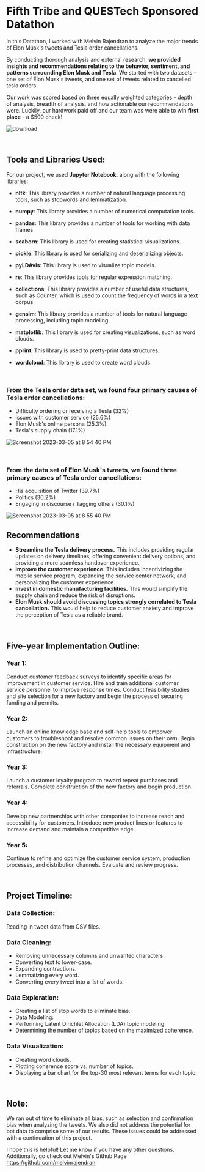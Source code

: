 # Fifth Tribe and QUESTech Sponsored Datathon

In this Datathon, I worked with Melvin Rajendran to analyze the major trends of Elon Musk's tweets and Tesla order cancellations.

By conducting thorough analysis and external research, **we provided insights and recommendations relating to the behavior, sentiment, and patterns surrounding Elon Musk and Tesla**. We started with two datasets - one set of Elon Musk's tweets, and one set of tweets related to cancelled tesla orders.

Our work was scored based on three equally weighted categories - depth of analysis, breadth of analysis, and how actionable our recommendations were. Luckily, our hardwork paid off and our team was were able to win **first place** - a $500 check!

![download](https://user-images.githubusercontent.com/44681827/223003867-0532787c-049d-479a-ab74-6758fb7637a3.png)

&nbsp;

## Tools and Libraries Used:

For our project, we used **Jupyter Notebook**, along with the following libraries:

- **nltk**: This library provides a number of natural language processing tools, such as stopwords and lemmatization.
- **numpy**: This library provides a number of numerical computation tools.
- **pandas**: This library provides a number of tools for working with data frames.
- **seaborn**: This library is used for creating statistical visualizations.
- **pickle**: This library is used for serializing and deserializing objects.
- **pyLDAvis**: This library is used to visualize topic models.
- **re**: This library provides tools for regular expression matching.
- **collections**: This library provides a number of useful data structures, such as Counter, which is used to count the frequency of words in a text corpus.
- **gensim**: This library provides a number of tools for natural language processing, including topic modeling.
- **matplotlib**: This library is used for creating visualizations, such as word clouds.
- **pprint**: This library is used to pretty-print data structures.
- **wordcloud**: This library is used to create word clouds.

  &nbsp;
  
### From the Tesla order data set, we found four primary causes of Tesla order cancellations:
- Difficulty ordering or receiving a Tesla (32%)
- Issues with customer service (25.6%)
- Elon Musk's online persona (25.3%)
- Tesla's supply chain (17.1%)
  
![Screenshot 2023-03-05 at 8 54 40 PM](https://user-images.githubusercontent.com/44681827/223002285-5fb555bc-dd9b-41ce-9aa4-72407a66d1f0.png?scale=0.5)

&nbsp;

### From the data set of Elon Musk's tweets, we found three primary causes of Tesla order cancellations:
- His acquisition of Twitter (39.7%)
- Politics (30.2%)
- Engaging in discourse / Tagging others (30.1%)

![Screenshot 2023-03-05 at 8 55 40 PM](https://user-images.githubusercontent.com/44681827/223002367-b23fde7d-889a-4571-a473-230d01b7d81d.png)

## Recommendations
- **Streamline the Tesla delivery process.** This includes providing regular updates on delivery timelines, offering convenient delivery options, and providing a         more seamless handover experience.
- **Improve the customer experience.** This includes incentivizing the mobile service program, expanding the service center network, and personalizing the customer experience.
- **Invest in domestic manufacturing facilities.** This would simplify the supply chain and reduce the risk of disruptions.
- **Elon Musk should avoid discussing topics strongly correlated to Tesla cancellation.** This would help to reduce customer anxiety and improve the perception of Tesla as a reliable brand.

&nbsp;

## Five-year Implementation Outline:
### Year 1:
Conduct customer feedback surveys to identify specific areas for improvement in customer service.
Hire and train additional customer service personnel to improve response times.
Conduct feasibility studies and site selection for a new factory and begin the process of securing funding and permits.
### Year 2:
Launch an online knowledge base and self-help tools to empower customers to troubleshoot and resolve common issues on their own.
Begin construction on the new factory and install the necessary equipment and infrastructure.
### Year 3:
Launch a customer loyalty program to reward repeat purchases and referrals.
Complete construction of the new factory and begin production.
### Year 4:
Develop new partnerships with other companies to increase reach and accessibility for customers.
Introduce new product lines or features to increase demand and maintain a competitive edge.
### Year 5:
Continue to refine and optimize the customer service system, production processes, and distribution channels.
Evaluate and review progress.

&nbsp;

## Project Timeline:
### Data Collection:
Reading in tweet data from CSV files.
### Data Cleaning:
- Removing unnecessary columns and unwanted characters.
- Converting text to lower-case.
- Expanding contractions.
- Lemmatizing every word.
- Converting every tweet into a list of words.
### Data Exploration:
- Creating a list of stop words to eliminate bias.
- Data Modeling:
- Performing Latent Dirichlet Allocation (LDA) topic modeling.
- Determining the number of topics based on the maximized coherence.
### Data Visualization:
- Creating word clouds.
- Plotting coherence score vs. number of topics.
- Displaying a bar chart for the top-30 most relevant terms for each topic.

&nbsp;

## Note:
We ran out of time to eliminate all bias, such as selection and confirmation bias when analyzing the tweets.  We also did not address the potential for bot data to comprise some of our results. These issues could be addressed with a continuation of this project.
 
I hope this is helpful! Let me know if you have any other questions. Additionally, go check out Melvin's Github Page https://github.com/melvinrajendran
